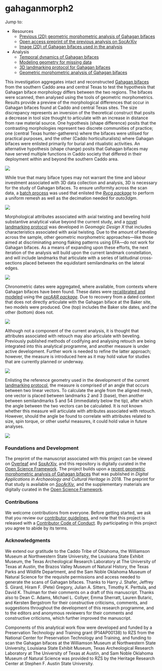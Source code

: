 # gahaganmorph2

Jump to:
 * Resources
     * [Previous (2D) geometric morphometric analysis of Gahagan bifaces](https://doi.org/10.1016/j.daach.2018.e00080)
     * [Open access preprint of the previous analysis on SocArXiv](https://osf.io/preprints/socarxiv/u7qfr/)
     * [Image (2D) of Gahagan bifaces used in the analysis](fig02.pdf)
 * Analysis
     * [Temporal dynamics of Gahagan bifaces](analysis/gahagan14c.md)
     * [Modeling geometry for missing data](analysis/modeling-geometry.md)
     * [3D landmarking protocol for Gahagan bifaces](analysis/landmarking-protocol.md)
     * [Geometric morphometric analysis of Gahagan bifaces](analysis/base-analysis.md)

This investigation aggregates intact and reconstructed [Gahagan bifaces](https://scholarworks.sfasu.edu/ita-gahaganbiface/) from the southern Caddo area and central Texas to test the hypothesis that Gahagan biface morphology differs between the two regions. The bifaces were scanned, then analysed using the tools of geometric morphometrics. Results provide a preview of the morphological differences that occur in Gahagan bifaces found at Caddo and central Texas sites. The size discrepancy represents an inversion of the theoretical construct that posits a decrease in tool size thought to articulate with an increase in distance from raw material source. One hypothesis (shape difference) posits that the contrasting morphologies represent two discrete communities of practice; one (central Texas hunter-gatherers) where the bifaces were utilised for practical purposes, and the other (Caddo horticulturalists) where Gahagan bifaces were enlisted primarily for burial and ritualistic activities. An alternative hypothesis (shape change) posits that Gahagan bifaces may have served multiple functions in Caddo society that differed in their deployment within and beyond the southern Caddo area.

![](./images/fig02.png)

While true that many biface types may not warrant the time and labour investment associated with 3D data collection and analysis, 3D is necessary for the study of Gahagan bifaces. To ensure uniformity across the scan data, a [batch process](analysis/Rvcgbatch.R) was used that enlisted the [_Rvcg package_](https://github.com/zarquon42b/Rvcg) to perform a uniform remesh as well as the decimation needed for _auto3dgm_.

![](./images/gahagan-flow.png)

Morphological attributes associated with axial twisting and beveling hold substantive analytical value beyond the current study, and a [novel landmarking protocol](analysis/landmarking-protocol.md) was developed in _Geomagic Design X_ that includes characteristics associated with axial twisting. Due to the amount of beveling across the sample, other geometric morphometric approaches&mdash;like those aimed at discriminating among flaking patterns using EFA&mdash;do not work for Gahagan bifaces. As a means of expanding upon these efforts, the next iteration of the analysis will build upon the current landmark constellation, and will include landmarks that articulate with a series of latitudinal cross-sections placed between the equidistant semilandmarks on the lateral edges.

![](./analysis/images/gpa3d.png)

Chronometric dates were aggregated, where available, from contexts where Gahagan bifaces have been found. These dates were [recalibrated and modeled](analysis/gahagan14c.md) using the [_oxcAAR package_](https://github.com/ISAAKiel/oxcAAR). Due to recovery from a dated context that does not directly articulate with the Gahagan biface at the Baker site, two models were produced. One (top) includes the Baker site dates, and the other (bottom) does not.

![](./images/fig03.png)

Although not a component of the current analysis, it is thought that attributes associated with retouch may also articulate with beveling. Previously published methods of codifying and analysing retouch are being integrated into this analytical programme, and another measure is under active development. Further work is needed to refine the latter approach; however, the measure is introduced here as it may hold value for studies that are currently planned or underway.

![](./analysis/images/pca-warp-ref.png)

Enlisting the reference geometry used in the development of the current [landmarking protocol](analysis/landmarking-protocol.md), the measure is comprised of an angle that occurs between two linear vectors. To calculate the angle from the aligned mesh, one vector is placed between landmarks 2 and 3 (base), then another between semilandmarks 5 and 54 (immediately below the tip), after which the angle between the two vectors can be calculated. It is not known whether this measure will articulate with attributes associated with retouch. However, should the angle be found to correlate with attributes related to size, spin torque, or other useful measures, it could hold value in future analyses.

![](./images/gahagan-beveling-rev1.png)

### Foundations and Development

The preprint of the manuscript associated with this project can be viewed on [Overleaf](https://www.overleaf.com/read/xkmbhpyfjvvk) and [SoxArXiv](https://doi.org/10.31235/osf.io/fyw2d), and this repository is digitally curated in the [Open Science Framework](https://osf.io/hm3q7/). The project builds upon a [recent geometric morphometric analysis of Gahagan bifaces](https://doi.org/10.1016/j.daach.2018.e00080) that was published in _Digital Applications in Archaeology and Cultural Heritage_ in 2018. The preprint for that study is available on [_SocArXiv_](https://doi.org/10.31235/osf.io/u7qfr), and the supplementary materials are digitally curated in the [Open Science Framework](https://osf.io/jkxe3/).

### Contributions

We welcome contributions from everyone. Before getting started, we ask that you review our [contributor guidelines](CONTRIBUTING.md), and note that this project is released with a [Contributor Code of Conduct](CONDUCT.md). By participating in this project you agree to abide by its terms.

### Acknowledgments

We extend our gratitude to the Caddo Tribe of Oklahoma, the Williamson Museum at Northwestern State University, the Louisiana State Exhibit Museum, the Texas Archeological Research Laboratory at The University of Texas at Austin, the Brazos Valley Museum of Natural History, the Texas Parks and Wildlife Department, and the Sam Noble Oklahoma Museum of Natural Science for the requisite permissions and access needed to generate the scans of Gahagan bifaces. Thanks to Harry J. Shafer, Jeffrey S. Girard, Hiram F. (Pete) Gregory, Julian A. Sitters, Timothy K. Perttula, and David K. Thulman for their comments on a draft of this manuscript. Thanks also to Dean C. Adams, Michael L. Collyer, Emma Sherratt, Lauren Butaric, and Kersten Bergstrom for their constructive criticisms, comments, and suggestions throughout the development of this research programme, and to the editors and anonymous reviewers for their comments and constructive criticisms, which further improved the manuscript.

Components of this analytical work flow were developed and funded by a Preservation Technology and Training grant (P14AP00138) to RZS from the National Center for Preservation Technology and Training, and funding to scan the Gahagan bifaces at the Williamson Museum at Northwestern State University, Louisiana State Exhibit Museum, Texas Archeological Research Laboratory at The University of Texas at Austin, and Sam Noble Oklahoma Museum of Natural Science was provided to RZS by the Heritage Research Center at Stephen F. Austin State University.

